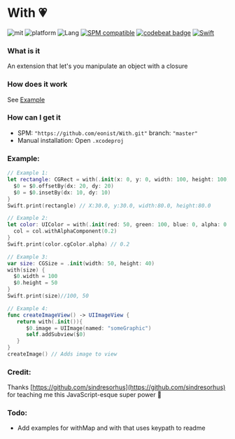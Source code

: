# With 💗
![mit](https://img.shields.io/badge/License-MIT-brightgreen.svg) ![platform](https://img.shields.io/badge/Platform-iOS-blue.svg) ![Lang](https://img.shields.io/badge/Language-Swift%205.0-orange.svg)
[![SPM compatible](https://img.shields.io/badge/SPM-compatible-4BC51D.svg?style=flat)](https://github.com/apple/swift)
[![codebeat badge](https://codebeat.co/badges/a8f6fe0d-17b0-4d17-a781-c6d5b8930b2a)](https://codebeat.co/projects/github-com-eonist-with-master)
[![Swift](https://github.com/eonist/With/actions/workflows/swift.yml/badge.svg)](https://github.com/eonist/With/actions/workflows/swift.yml)

### What is it
An extension that let's you manipulate an object with a closure

### How does it work
See [Example](https://github.com/eonist/With#example)

### How can I get it
- SPM: `"https://github.com/eonist/With.git"` branch: `"master"`
- Manual installation: Open `.xcodeproj`

### Example:

```swift
// Example 1:
let rectangle: CGRect = with(.init(x: 0, y: 0, width: 100, height: 100)) {
  $0 = $0.offsetBy(dx: 20, dy: 20)
  $0 = $0.insetBy(dx: 10, dy: 10)
}
Swift.print(rectangle) // X:30.0, y:30.0, width:80.0, height:80.0

// Example 2:
let color: UIColor = with(.init(red: 50, green: 100, blue: 0, alpha: 0.9)) { ( col:inout UIColor) -> Void  in
  col = col.withAlphaComponent(0.2)
}
Swift.print(color.cgColor.alpha) // 0.2

// Example 3:
var size: CGSize = .init(width: 50, height: 40)
with(size) {
  $0.width = 100
  $0.height = 50
}
Swift.print(size)//100, 50

// Example 4:
func createImageView() -> UIImageView {
   return with(.init()){
      $0.image = UIImage(named: "someGraphic")
      self.addSubview($0)
   }
}
createImage() // Adds image to view
```

### Credit:

Thanks [https://github.com/sindresorhus](https://github.com/sindresorhus) for teaching me this JavaScript-esque super power 💪

### Todo:
- Add examples for withMap and with that uses keypath to readme
